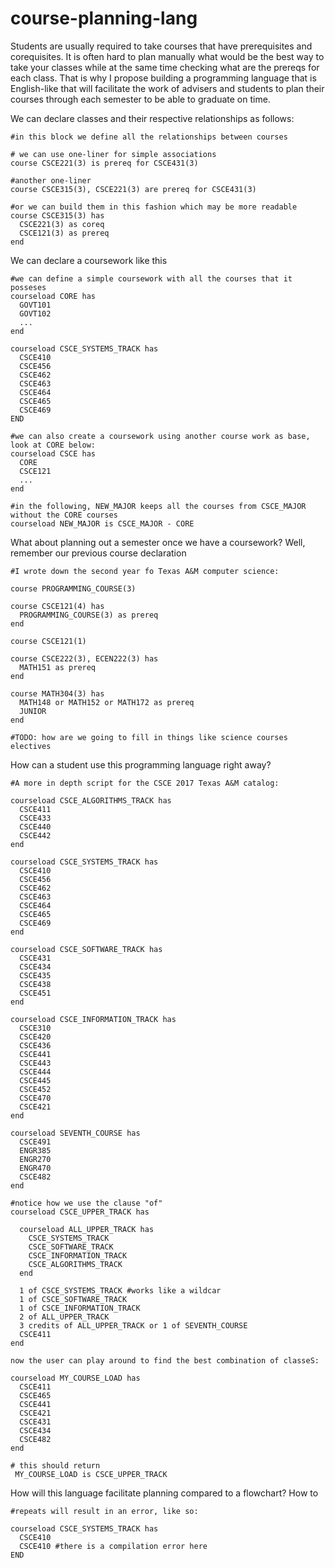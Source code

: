 # course-planning-lang

Students are usually required to take courses that have prerequisites and corequisites. It is often hard to plan manually what would be the best way to take your classes while at the same time checking what are the prereqs for each class. That is why I propose building a programming language that is English-like that will facilitate the work of advisers and students to plan their courses through each semester to be able to graduate on time.

We can declare classes and their respective relationships as follows:

```
#in this block we define all the relationships between courses

# we can use one-liner for simple associations
course CSCE221(3) is prereq for CSCE431(3)

#another one-liner
course CSCE315(3), CSCE221(3) are prereq for CSCE431(3)

#or we can build them in this fashion which may be more readable
course CSCE315(3) has
  CSCE221(3) as coreq
  CSCE121(3) as prereq
end

```

We can declare a coursework like this
```
#we can define a simple coursework with all the courses that it posseses
courseload CORE has
  GOVT101
  GOVT102
  ...
end

courseload CSCE_SYSTEMS_TRACK has
  CSCE410
  CSCE456
  CSCE462
  CSCE463
  CSCE464
  CSCE465
  CSCE469
END

#we can also create a coursework using another course work as base, look at CORE below:
courseload CSCE has
  CORE
  CSCE121  
  ...
end

#in the following, NEW_MAJOR keeps all the courses from CSCE_MAJOR without the CORE courses 
courseload NEW_MAJOR is CSCE_MAJOR - CORE

```

What about planning out a semester once we have a coursework? Well, remember our previous course declaration
```
#I wrote down the second year fo Texas A&M computer science:

course PROGRAMMING_COURSE(3)

course CSCE121(4) has
  PROGRAMMING_COURSE(3) as prereq
end

course CSCE121(1)

course CSCE222(3), ECEN222(3) has
  MATH151 as prereq
end

course MATH304(3) has
  MATH148 or MATH152 or MATH172 as prereq
  JUNIOR
end

#TODO: how are we going to fill in things like science courses electives

```

How can a student use this programming language right away?

```
#A more in depth script for the CSCE 2017 Texas A&M catalog:

courseload CSCE_ALGORITHMS_TRACK has
  CSCE411
  CSCE433
  CSCE440
  CSCE442
end

courseload CSCE_SYSTEMS_TRACK has
  CSCE410
  CSCE456
  CSCE462
  CSCE463
  CSCE464
  CSCE465
  CSCE469
end

courseload CSCE_SOFTWARE_TRACK has
  CSCE431
  CSCE434
  CSCE435
  CSCE438
  CSCE451
end

courseload CSCE_INFORMATION_TRACK has
  CSCE310
  CSCE420
  CSCE436
  CSCE441
  CSCE443
  CSCE444
  CSCE445
  CSCE452
  CSCE470
  CSCE421
end

courseload SEVENTH_COURSE has
  CSCE491
  ENGR385
  ENGR270
  ENGR470
  CSCE482
end

#notice how we use the clause "of"
courseload CSCE_UPPER_TRACK has

  courseload ALL_UPPER_TRACK has
    CSCE_SYSTEMS_TRACK
    CSCE_SOFTWARE_TRACK
    CSCE_INFORMATION_TRACK
    CSCE_ALGORITHMS_TRACK
  end
  
  1 of CSCE_SYSTEMS_TRACK #works like a wildcar
  1 of CSCE_SOFTWARE_TRACK
  1 of CSCE_INFORMATION_TRACK
  2 of ALL_UPPER_TRACK
  3 credits of ALL_UPPER_TRACK or 1 of SEVENTH_COURSE
  CSCE411
end

now the user can play around to find the best combination of classeS:

courseload MY_COURSE_LOAD has
  CSCE411
  CSCE465
  CSCE441
  CSCE421
  CSCE431
  CSCE434
  CSCE482
end

# this should return
 MY_COURSE_LOAD is CSCE_UPPER_TRACK

```

How will this language facilitate planning compared to a flowchart?
How to

```
#repeats will result in an error, like so:

courseload CSCE_SYSTEMS_TRACK has
  CSCE410
  CSCE410 #there is a compilation error here
END


```
